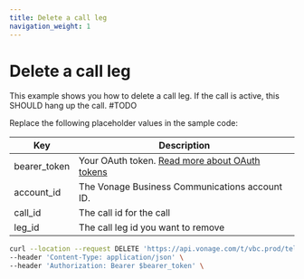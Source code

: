 ```yaml
---
title: Delete a call leg
navigation_weight: 1
---
```


# Delete a call leg

This example shows you how to delete a call leg. If the call is active, this SHOULD hang up the call. #TODO

Replace the following placeholder values in the sample code:

| Key        | Description                                                                                            |
|------------|--------------------------------------------------------------------------------------------------------|
| bearer_token | Your OAuth token. [Read more about OAuth tokens](/concepts/guides/create-an-access-token) |
| account_id | The Vonage Business Communications account ID. |
| call_id | The call id for the call |
| leg_id | The call leg id you want to remove |  

``` bash
curl --location --request DELETE 'https://api.vonage.com/t/vbc.prod/telephony/v3/cc/accounts/$account_id/calls/$call_id/legs/$leg_id' \
--header 'Content-Type: application/json' \
--header 'Authorization: Bearer $bearer_token' \
```

